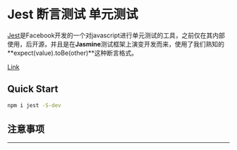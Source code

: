 # Jest 断言测试 单元测试

[Jest](http://facebook.github.io/jest/)是Facebook开发的一个对javascript进行单元测试的工具，之前仅在其内部使用，后开源，并且是在**Jasmine**测试框架上演变开发而来，使用了我们熟知的**expect(value).toBe(other)**这种断言格式。

[Link][1]



## Quick Start

```bash
npm i jest -S-dev
```



## 注意事项



---

[1]: https://segmentfault.com/a/1190000008628067